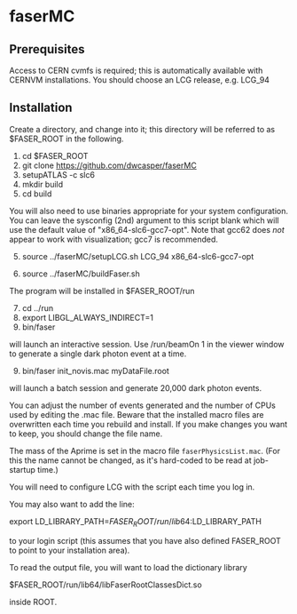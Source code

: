 # faserMC


## Prerequisites

Access to CERN cvmfs is required; this is automatically available with CERNVM installations.
You should choose an LCG release, e.g. LCG_94

## Installation

 Create a directory, and change into it; this directory will be referred to as $FASER_ROOT in the following.

1) cd $FASER_ROOT
2) git clone https://github.com/dwcasper/faserMC
3) setupATLAS -c slc6
4) mkdir build
5) cd build

You will also need to use binaries appropriate for your system configuration. 
You can leave the sysconfig (2nd) argument to this script blank which will use the default value of "x86_64-slc6-gcc7-opt".
Note that gcc62 does *not* appear to work with visualization; gcc7 is recommended.

5) source ../faserMC/setupLCG.sh LCG_94 x86_64-slc6-gcc7-opt
 
6) source ../faserMC/buildFaser.sh

The program will be installed in $FASER_ROOT/run

7) cd ../run
8) export LIBGL_ALWAYS_INDIRECT=1
9) bin/faser

will launch an interactive session. 
Use /run/beamOn 1 in the viewer window to generate a single dark photon event at a time.

9) bin/faser init_novis.mac myDataFile.root

will launch a batch session and generate 20,000 dark photon events. 

You can adjust the number of events generated and the number of CPUs used by editing the .mac file.
Beware that the installed macro files are overwritten each time you rebuild and install.
If you make changes you want to keep, you should change the file name.

The mass of the Aprime is set in the macro file `faserPhysicsList.mac`.
(For this the name cannot be changed, as it's hard-coded to be read at job-startup time.)

You will need to configure LCG with the script each time you log in.

You may also want to add the line:

export LD_LIBRARY_PATH=$FASER_ROOT/run/lib64:$LD_LIBRARY_PATH

to your login script (this assumes that you have also defined FASER_ROOT to point to your installation area).

To read the output file, you will want to load the dictionary library

$FASER_ROOT/run/lib64/libFaserRootClassesDict.so

inside ROOT.
